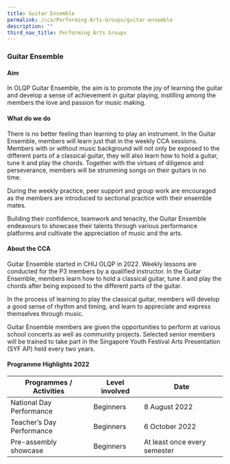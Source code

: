 ```yaml
---
title: Guitar Ensemble
permalink: /cca/Performing-Arts-Groups/guitar-ensemble
description: ""
third_nav_title: Performing Arts Groups
---
```

### Guitar Ensemble

#### Aim

In OLQP Guitar Ensemble, the aim is to promote the joy of learning the guitar and develop a sense of achievement in guitar playing, instilling among the members the love and passion for music making.  

#### What do we do

There is no better feeling than learning to play an instrument. In the Guitar Ensemble, members will learn just that in the weekly CCA sessions. Members with or without music background will not only be exposed to the different parts of a classical guitar, they will also learn how to hold a guitar, tune it and play the chords. Together with the virtues of diligence and perseverance, members will be strumming songs on their guitars in no time. 

During the weekly practice, peer support and group work are encouraged as the members are introduced to sectional practice with their ensemble mates.   

Building their confidence, teamwork and tenacity, the Guitar Ensemble endeavours to showcase their talents through various performance platforms and cultivate the appreciation of music and the arts.

#### About the CCA

Guitar Ensemble started in CHIJ OLQP in 2022. Weekly lessons are conducted for the P3 members by a qualified instructor. In the Guitar Ensemble, members learn how to hold a classical guitar, tune it and play the chords after being exposed to the different parts of the guitar.  

In the process of learning to play the classical guitar, members will develop a good sense of rhythm and timing, and learn to appreciate and express themselves through music. 

Guitar Ensemble members are given the opportunities to perform at various school concerts as well as community projects. Selected senior members will be trained to take part in the Singapore Youth Festival Arts Presentation (SYF AP) held every two years.

#### Programme Highlights 2022

| Programmes / Activities 	| Level involved 	| Date 	|
|---	|---	|---	|
| National Day Performance 	| Beginners 	| 8 August 2022 	|
| Teacher’s Day Performance 	| Beginners 	| 6 October 2022 	|
| Pre-assembly showcase 	| Beginners 	| At least once every semester 	|
